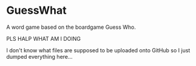 # GuessWhat
A word game based on the boardgame Guess Who.

PLS HALP WHAT AM I DOING

I don't know what files are supposed to be uploaded onto GitHub so I just dumped everything here...
